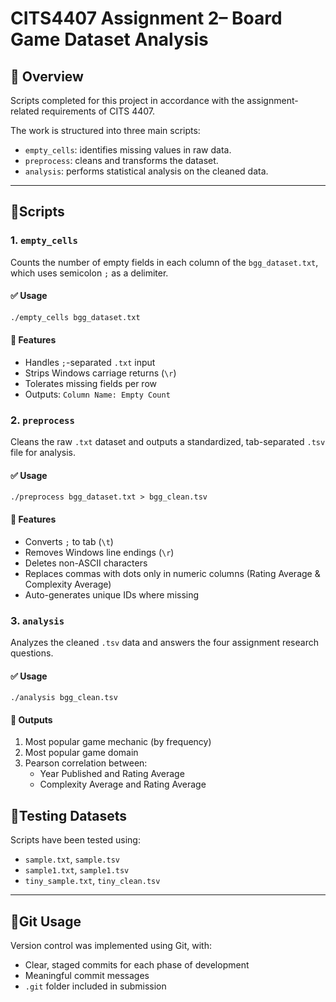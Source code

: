 # CITS4407 Assignment 2– Board Game Dataset Analysis

## 📄 Overview

Scripts completed for this project in accordance with the assignment-related requirements of CITS 4407.

The work is structured into three main scripts:

- `empty_cells`: identifies missing values in raw data.
- `preprocess`: cleans and transforms the dataset.
- `analysis`: performs statistical analysis on the cleaned data.

---

## 📄Scripts

### 1. `empty_cells`

Counts the number of empty fields in each column of the `bgg_dataset.txt`, which uses semicolon `;` as a delimiter.

#### ✅ Usage

```bash
./empty_cells bgg_dataset.txt
```

#### 🔧 Features

- Handles `;`-separated `.txt` input
- Strips Windows carriage returns (`\r`)
- Tolerates missing fields per row
- Outputs: `Column Name: Empty Count`

### 2. `preprocess`

Cleans the raw `.txt` dataset and outputs a standardized, tab-separated `.tsv` file for analysis.

#### ✅ Usage

```
./preprocess bgg_dataset.txt > bgg_clean.tsv
```

#### 🔧 Features

- Converts `;` to tab (`\t`)
- Removes Windows line endings (`\r`)
- Deletes non-ASCII characters
- Replaces commas with dots only in numeric columns (Rating Average & Complexity Average)
- Auto-generates unique IDs where missing

### 3. `analysis`

Analyzes the cleaned `.tsv` data and answers the four assignment research questions.

#### ✅ Usage

```
./analysis bgg_clean.tsv
```

#### 🔧 Outputs

1. Most popular game mechanic (by frequency)
2. Most popular game domain
3. Pearson correlation between:
   - Year Published and Rating Average
   - Complexity Average and Rating Average



## 📄Testing Datasets

Scripts have been tested using:

- `sample.txt`, `sample.tsv`
- `sample1.txt`, `sample1.tsv`
- `tiny_sample.txt`, `tiny_clean.tsv`

------



## 📄Git Usage

Version control was implemented using Git, with:

- Clear, staged commits for each phase of development
- Meaningful commit messages
- `.git` folder included in submission
